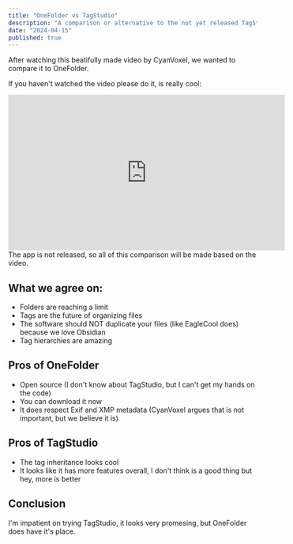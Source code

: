 ```yaml
---
title: "OneFolder vs TagStudio"
description: "A comparison or alternative to the not yet released TagStudio by CyanVoxel"
date: "2024-04-15"
published: true
---
```


After watching this beatifully made video by CyanVoxel, we wanted to compare it to OneFolder.

If you haven't watched the video please do it, is really cool:

<iframe class="w-full" width="560" height="315" src="https://www.youtube.com/embed/wTQeMkYRMcw?si=mtXoj6QyAkhDMYkM" title="YouTube video player" frameborder="0" allow="accelerometer; autoplay; clipboard-write; encrypted-media; gyroscope; picture-in-picture; web-share" referrerpolicy="strict-origin-when-cross-origin" allowfullscreen></iframe>

<br />
The app is not released, so all of this comparison will be made based on the video.

## What we agree on:

- Folders are reaching a limit
- Tags are the future of organizing files
- The software should NOT duplicate your files (like EagleCool does) because we love Obsidian
- Tag hierarchies are amazing

## Pros of OneFolder

- Open source (I don't know about TagStudio, but I can't get my hands on the code)
- You can download it now
- It does respect Exif and XMP metadata (CyanVoxel argues that is not important, but we believe it is)

## Pros of TagStudio

- The tag inheritance looks cool
- It looks like it has more features overall, I don't think is a good thing but hey, more is better

## Conclusion

I'm impatient on trying TagStudio, it looks very promesing, but OneFolder does have it's place.
